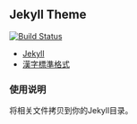 ## Jekyll Theme

[![Build Status](https://travis-ci.org/zjsu/theme.svg?branch=master)](https://travis-ci.org/zjsu/theme)

- [Jekyll](http://jekyllrb.com)
- [漢字標準格式](https://css.hanzi.co)

### 使用说明

将相关文件拷贝到你的Jekyll目录。
